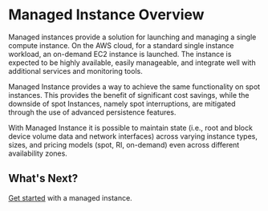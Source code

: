 # Managed Instance Overview

Managed instances provide a solution for launching and managing a single compute instance. On the AWS cloud, for a standard single instance workload, an on-demand EC2 instance is launched. The instance is expected to be highly available, easily manageable, and integrate well with additional services and monitoring tools.

Managed Instance provides a way to achieve the same functionality on spot instances. This provides the benefit of significant cost savings, while the downside of spot Instances, namely spot interruptions, are mitigated through the use of advanced persistence features.

With Managed Instance it is possible to maintain state (i.e., root and block device volume data and network interfaces) across varying instance types, sizes, and pricing models (spot, RI, on-demand) even across different availability zones.

## What's Next?

[Get started](managed-instance/getting-started/) with a managed instance.
